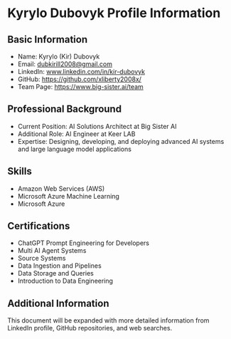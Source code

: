# Kyrylo Dubovyk Profile Information

## Basic Information
- Name: Kyrylo (Kir) Dubovyk
- Email: dubkirill2008@gmail.com
- LinkedIn: www.linkedin.com/in/kir-dubovyk
- GitHub: https://github.com/xliberty2008x/
- Team Page: https://www.big-sister.ai/team

## Professional Background
- Current Position: AI Solutions Architect at Big Sister AI
- Additional Role: AI Engineer at Keer LAB
- Expertise: Designing, developing, and deploying advanced AI systems and large language model applications

## Skills
- Amazon Web Services (AWS)
- Microsoft Azure Machine Learning
- Microsoft Azure

## Certifications
- ChatGPT Prompt Engineering for Developers
- Multi AI Agent Systems
- Source Systems
- Data Ingestion and Pipelines
- Data Storage and Queries
- Introduction to Data Engineering

## Additional Information
This document will be expanded with more detailed information from LinkedIn profile, GitHub repositories, and web searches.
